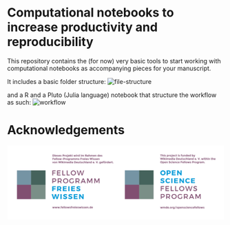 # Computational notebooks to increase productivity and reproducibility

This repository contains the (for now) very basic tools to start working with computational notebooks as accompanying pieces for your manuscript.

It includes a basic folder structure:
![file-structure](https://raw.githubusercontent.com/ludmillafigueiredo/computational_notebooks/master/project/text/figures/file_structure.png)

and a R and a Pluto (Julia language) notebook that structure the workflow as such:
![workflow](https://raw.githubusercontent.com/ludmillafigueiredo/computational_notebooks/master/project/text/figures/workflow.png)

# Acknowledgements

<img class="resize" src="fw_sponsorship.png" align="center" />
